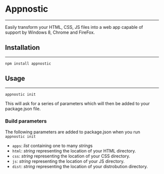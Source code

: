 # Appnostic
-----

Easily transform your HTML, CSS, JS files into a web app capable of support by Windows 8, Chrome and FireFox.

## Installation
-----

`npm install appnostic`

## Usage
-----

`appnostic init`

This will ask for a series of parameters which will then be added to your package.json file.

### Build parameters

The following parameters are added to package.json when you run `appnostic init`

  - `apps`: *list* containing one to many *string*s 
  - `html`: *string* representing the location of your HTML directory.
  - `css`: *string* representing the location of your CSS directory.
  - `js`: *string* representing the location of your JS directory.
  - `dist`: *string* representing the location of your distrobution directory.